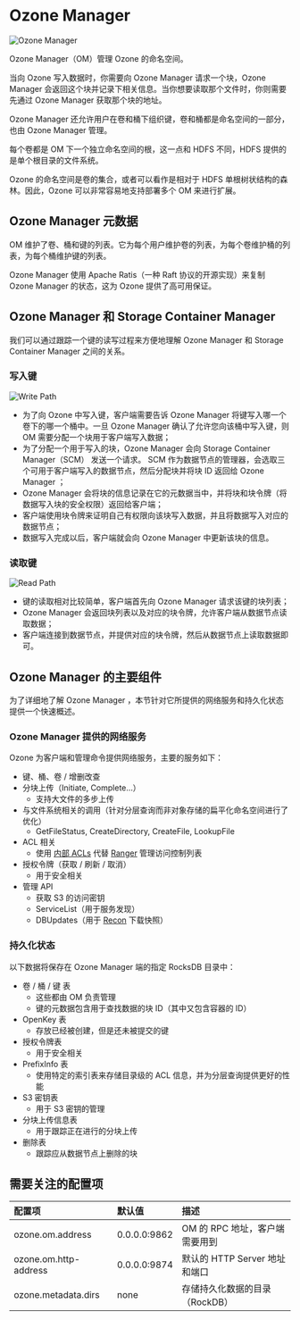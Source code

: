 # Ozone Manager

![Ozone Manager](https://ozone.apache.org/docs/1.1.0/zh/concept/OzoneManager.png)

Ozone Manager（OM）管理 Ozone 的命名空间。

当向 Ozone 写入数据时，你需要向 Ozone Manager 请求一个块，Ozone Manager 会返回这个块并记录下相关信息。当你想要读取那个文件时，你则需要先通过 Ozone Manager 获取那个块的地址。

Ozone Manager 还允许用户在卷和桶下组织键，卷和桶都是命名空间的一部分，也由 Ozone Manager 管理。

每个卷都是 OM 下一个独立命名空间的根，这一点和 HDFS 不同，HDFS 提供的是单个根目录的文件系统。

Ozone 的命名空间是卷的集合，或者可以看作是相对于 HDFS 单根树状结构的森林。因此，Ozone 可以非常容易地支持部署多个 OM 来进行扩展。

## Ozone Manager 元数据

OM 维护了卷、桶和键的列表。它为每个用户维护卷的列表，为每个卷维护桶的列表，为每个桶维护键的列表。

Ozone Manager 使用 Apache Ratis（一种 Raft 协议的开源实现）来复制 Ozone Manager 的状态，这为 Ozone 提供了高可用保证。

## Ozone Manager 和 Storage Container Manager

我们可以通过跟踪一个键的读写过程来方便地理解 Ozone Manager 和 Storage Container Manager 之间的关系。

### 写入键

![Write Path](https://ozone.apache.org/docs/1.1.0/zh/concept/OzoneManager-WritePath.png)

- 为了向 Ozone 中写入键，客户端需要告诉 Ozone Manager 将键写入哪一个卷下的哪一个桶中。一旦 Ozone Manager 确认了允许您向该桶中写入键，则 OM 需要分配一个块用于客户端写入数据；
- 为了分配一个用于写入的块，Ozone Manager 会向 Storage Container Manager（SCM） 发送一个请求。 SCM 作为数据节点的管理器，会选取三个可用于客户端写入的数据节点，然后分配块并将块 ID 返回给 Ozone Manager ；
- Ozone Manager 会将块的信息记录在它的元数据当中，并将块和块令牌（将数据写入块的安全权限）返回给客户端；
- 客户端使用块令牌来证明自己有权限向该块写入数据，并且将数据写入对应的数据节点；
- 数据写入完成以后，客户端就会向 Ozone Manager 中更新该块的信息。

### 读取键

![Read Path](https://ozone.apache.org/docs/1.1.0/zh/concept/OzoneManager-ReadPath.png)

- 键的读取相对比较简单，客户端首先向 Ozone Manager 请求该键的块列表；
- Ozone Manager 会返回块列表以及对应的块令牌，允许客户端从数据节点读取数据；
- 客户端连接到数据节点，并提供对应的块令牌，然后从数据节点上读取数据即可。

## Ozone Manager 的主要组件

为了详细地了解 Ozone Manager ，本节针对它所提供的网络服务和持久化状态提供一个快速概述。

### Ozone Manager 提供的网络服务

Ozone 为客户端和管理命令提供网络服务，主要的服务如下：

- 键、桶、卷 / 增删改查
- 分块上传（Initiate, Complete…）
  - 支持大文件的多步上传
- 与文件系统相关的调用（针对分层查询而非对象存储的扁平化命名空间进行了优化）
  - GetFileStatus, CreateDirectory, CreateFile, LookupFile
- ACL 相关
  - 使用 [内部 ACLs](https://ozone.apache.org/docs/1.1.0/zh/security/securityacls.html) 代替 [Ranger](https://ozone.apache.org/docs/1.1.0/zh/security/securitywithranger.html) 管理访问控制列表
- 授权令牌（获取 / 刷新 / 取消）
  - 用于安全相关
- 管理 API
  - 获取 S3 的访问密钥
  - ServiceList（用于服务发现）
  - DBUpdates（用于 [Recon](https://ozone.apache.org/docs/1.1.0/feature/recon.html) 下载快照）

### 持久化状态

以下数据将保存在 Ozone Manager 端的指定 RocksDB 目录中：

- 卷 / 桶 / 键 表
  - 这些都由 OM 负责管理
  - 键的元数据包含用于查找数据的块 ID（其中又包含容器的 ID）
- OpenKey 表
  - 存放已经被创建，但是还未被提交的键
- 授权令牌表
  - 用于安全相关
- PrefixInfo 表
  - 使用特定的索引表来存储目录级的 ACL 信息，并为分层查询提供更好的性能
- S3 密钥表
  - 用于 S3 密钥的管理
- 分块上传信息表
  - 用于跟踪正在进行的分块上传
- 删除表
  - 跟踪应从数据节点上删除的块

## 需要关注的配置项

| 配置项                | 默认值       | 描述                           |
| :-------------------- | :----------- | :----------------------------- |
| ozone.om.address      | 0.0.0.0:9862 | OM 的 RPC 地址，客户端需要用到 |
| ozone.om.http-address | 0.0.0.0:9874 | 默认的 HTTP Server 地址和端口  |
| ozone.metadata.dirs   | none         | 存储持久化数据的目录（RockDB） |
